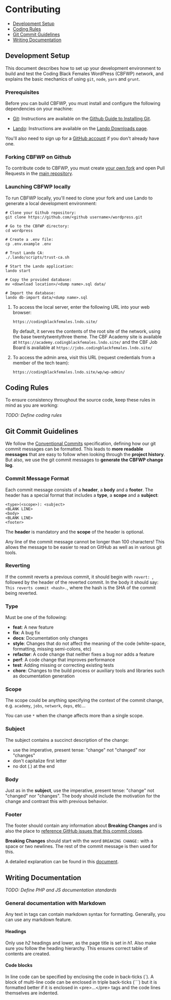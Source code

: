# Contributing

* [Development Setup](#setup)
* [Coding Rules](#rules)
* [Git Commit Guidelines](#commits)
* [Writing Documentation](#documentation)

## <a name="setup"></a> Development Setup

This document describes how to set up your development environment to build and test the Coding Black Females WordPress (CBFWP) network, and explains the basic mechanics of using `git`, `node`, `yarn` and `grunt`.

### Prerequisites

Before you can build CBFWP, you must install and configure the following dependencies on your machine:

* [Git](https://git-scm.com/): Instructions are available on the [Github Guide to Installing Git](https://github.com/git-guides/install-git).

* [Lando](https://lando.dev): Instructions are available on the [Lando Downloads page](https://lando.dev/download/).

You'll also need to sign up for a [GitHub account](https://github.com/signup/free) if you don't already have one.

### Forking CBFWP on Github

To contribute code to CBFWP, you must create [your own fork](https://help.github.com/forking) and open Pull Requests in the [main repository](https://github.com/CodingBlackFemales/wordpress).

### Launching CBFWP locally

To run CBFWP locally, you'll need to clone your fork and use Lando to generate a local development environment:

```shell
# Clone your Github repository:
git clone https://github.com/<github username>/wordpress.git

# Go to the CBFWP directory:
cd wordpress

# Create a .env file:
cp .env.example .env

# Trust Lando CA:
./.lando/scripts/trust-ca.sh

# Start the Lando application:
lando start

# Copy the provided database:
mv <download location>/<dump name>.sql data/

# Import the database:
lando db-import data/<dump name>.sql
```

1. To access the local server, enter the following URL into your web browser:
   ```text
   https://codingblackfemales.lndo.site/
   ```
   By default, it serves the contents of the root site of the network, using the base twentytwentythree theme. The CBF Academy site is available at `https://academy.codingblackfemales.lndo.site/` and the CBF Job Board is available at `https://jobs.codingblackfemales.lndo.site/`

2. To access the admin area, visit this URL (request credentials from a member of the tech team):
   ```text
   https://codingblackfemales.lndo.site/wp/wp-admin/
   ```

## <a name="rules"></a> Coding Rules

To ensure consistency throughout the source code, keep these rules in mind as you are working:

_TODO: Define coding rules_

## <a name="commits"></a> Git Commit Guidelines

We follow the [Conventional Commits](https://www.conventionalcommits.org/en/v1.0.0/) specification, defining how our git commit messages can be formatted.  This leads to **more readable messages** that are easy to follow when looking through the **project history**.  But also, we use the git commit messages to **generate the CBFWP change log**.

### Commit Message Format
Each commit message consists of a **header**, a **body** and a **footer**.  The header has a special format that includes a **type**, a **scope** and a **subject**:

```
<type>(<scope>): <subject>
<BLANK LINE>
<body>
<BLANK LINE>
<footer>
```

The **header** is mandatory and the **scope** of the header is optional.

Any line of the commit message cannot be longer than 100 characters! This allows the message to be easier to read on GitHub as well as in various git tools.

### Reverting
If the commit reverts a previous commit, it should begin with `revert: `, followed by the header of the reverted commit. In the body it should say: `This reverts commit <hash>.`, where the hash is the SHA of the commit being reverted.

### Type
Must be one of the following:

* **feat**: A new feature
* **fix**: A bug fix
* **docs**: Documentation only changes
* **style**: Changes that do not affect the meaning of the code (white-space, formatting, missing
  semi-colons, etc)
* **refactor**: A code change that neither fixes a bug nor adds a feature
* **perf**: A code change that improves performance
* **test**: Adding missing or correcting existing tests
* **chore**: Changes to the build process or auxiliary tools and libraries such as documentation
  generation

### Scope
The scope could be anything specifying the context of the commit change, e.g. `academy`, `jobs`, `network`, `deps`, etc...

You can use `*` when the change affects more than a single scope.

### Subject
The subject contains a succinct description of the change:

* use the imperative, present tense: "change" not "changed" nor "changes"
* don't capitalize first letter
* no dot (.) at the end

### Body
Just as in the **subject**, use the imperative, present tense: "change" not "changed" nor "changes". The body should include the motivation for the change and contrast this with previous behavior.

### Footer
The footer should contain any information about **Breaking Changes** and is also the place to [reference GitHub issues that this commit closes](https://github.blog/2013-01-22-closing-issues-via-commit-messages/).

**Breaking Changes** should start with the word `BREAKING CHANGE:` with a space or two newlines. The rest of the commit message is then used for this.

A detailed explanation can be found in this [document](https://www.conventionalcommits.org/en/v1.0.0/#specification).

## <a name="documentation"></a> Writing Documentation

_TODO: Define PHP and JS documentation standards_

### General documentation with Markdown

Any text in tags can contain markdown syntax for formatting. Generally, you can use any markdown feature.

#### Headings

Only use *h2* headings and lower, as the page title is set in *h1*. Also make sure you follow the heading hierarchy. This ensures correct table of contents are created.

#### Code blocks
In line code can be specified by enclosing the code in back-ticks (\`). A block of multi-line code can be enclosed in triple back-ticks (\`\`\`) but it is formatted better if it is enclosed in &lt;pre&gt;...&lt;/pre&gt; tags and the code lines themselves are indented.

